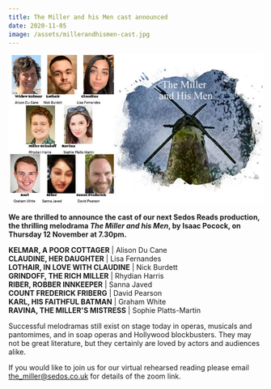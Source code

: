 ```yaml
---
title: The Miller and his Men cast announced
date: 2020-11-05
image: /assets/millerandhismen-cast.jpg
---
```

![The cast of The Miller and his Men](/assets/millerandhismen-cast.jpg "The Miller and his Men")



**We are thrilled to announce the cast of our next Sedos Reads production, the thrilling melodrama *The Miller and his Men*, by Isaac Pocock, on Thursday 12 November at 7.30pm.**

**KELMAR, A POOR COTTAGER** | Alison Du Cane\
**CLAUDINE, HER DAUGHTER** | Lisa Fernandes\
**LOTHAIR, IN LOVE WITH CLAUDINE** | Nick Burdett\
**GRINDOFF, THE RICH MILLER** | Rhydian Harris\
**RIBER, ROBBER INNKEEPER** | Sanna Javed\
**COUNT FREDERICK FRIBERG** | David Pearson\
**KARL, HIS FAITHFUL BATMAN** | Graham White\
**RAVINA, THE MILLER'S MISTRESS** | Sophie Platts-Martin

Successful melodramas still exist on stage today in operas, musicals and pantomimes, and in soap operas and Hollywood blockbusters. They may not be great literature, but they certainly are loved by actors and audiences alike.

If you would like to join us for our virtual rehearsed reading please email  [the_miller@sedos.co.uk](mailto:the_miller@sedos.co.uk) for details of the zoom link.